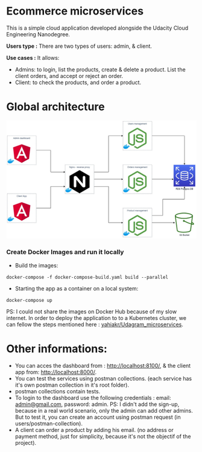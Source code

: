 # Ecommerce microservices

This is a simple cloud application developed alongside the Udacity Cloud Engineering Nanodegree.

**Users type :** There are two types of users: admin, & client.

**Use cases :** It allows:
* Admins: to login, list the products, create & delete a product. List the client orders, and accept or reject an order.
* Client: to check the products, and order a product.

# Global architecture 

![alt text](./images/Architecture.jpg)

### Create Docker Images and run it locally
* Build the images:
```
docker-compose -f docker-compose-build.yaml build --parallel
```
* Starting the app as a container on a local system:
```
docker-compose up
```
PS: I could not share the images on Docker Hub because of my slow internet.
In order to deploy the application to to a Kubernetes cluster, we can fellow the steps mentioned here : [yahiakr/Udagram_microservices](https://github.com/yahiakr/Udagram_microservices).

# Other informations:
* You can acces the dashboard from : [http://localhost:8100/](http://localhost:8100/), & the client app from: [http://localhost:8000/](http://localhost:8000/).
*	You can test the services using postman collections. (each service has it's own postman collection in it's root folder).
*	postman collections contain tests.
* To login to the dashboard use the following credentials : email: admin@gmail.com, password: admin.
PS: I didn't add the sign-up, because in a real world scenario, only the admin can add other admins. But to test it, you can create an account using postman request (in users/postman-collection).
* A client can order a product by adding his email. (no address or payment method, just for simplicity, because it's not the objectif of the project).